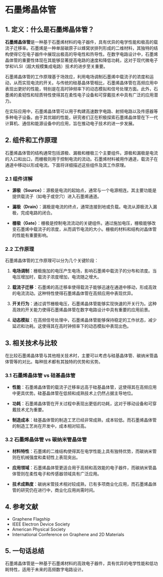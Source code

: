 # 石墨烯晶体管

## 1. 定义：什么是**石墨烯晶体管**？
**石墨烯晶体管**是一种基于石墨烯材料的电子器件，具有优异的电学性能和极高的载流子迁移率。石墨烯是一种单层碳原子以蜂窝状排列形成的二维材料，其独特的结构使得它在电子器件中展现出极高的导电性和热导性。在数字电路设计中，石墨烯晶体管的重要性体现在其能够显著提高电路的速度和降低功耗，这对于现代微电子学和VLSI（超大规模集成电路）技术的进步至关重要。

石墨烯晶体管的工作原理基于场效应，利用电场调制石墨烯中载流子的浓度和运动，从而实现电流的开关。与传统的硅基晶体管相比，石墨烯晶体管在高频应用中表现出更好的性能，特别是在高时钟频率下的动态模拟和信号处理方面。此外，石墨烯的柔韧性和轻质特性使得其在柔性电子设备和可穿戴技术中具有广泛的应用潜力。

在实际应用中，石墨烯晶体管可以用于构建高速数字电路、射频电路以及传感器等多种电子设备。由于其优越的性能，研究者们正在积极探索石墨烯晶体管在下一代计算机、通信和能源设备中的应用，旨在推动电子技术的进一步发展。

## 2. 组件和工作原理
石墨烯晶体管的结构通常包括源极、漏极和栅极三个主要组件。源极和漏极是电流的入口和出口，而栅极则用于控制电流的流动。石墨烯材料被用作通道，载流子在通道中移动以形成电流。下面将详细描述这些组件及其工作原理。

### 2.1 组件详解
- **源极（Source）**：源极是电流的起始点，通常与一个电源相连。其主要功能是提供载流子（如电子或空穴）进入石墨烯通道。
  
- **漏极（Drain）**：漏极是电流的终点，通常连接到地或负载。电流从源极流入漏极，完成电路的闭合。

- **栅极（Gate）**：栅极是控制电流流动的关键组件。通过施加电压，栅极能够改变石墨烯中载流子的浓度，从而调节电流的大小。栅极的材料和结构对晶体管的性能有重要影响。

### 2.2 工作原理
石墨烯晶体管的工作原理可以分为几个关键阶段：

1. **电场调制**：栅极施加的电压产生电场，影响石墨烯中载流子的分布和浓度。当电压增加时，载流子浓度增加，电流随之增大。

2. **载流子迁移**：石墨烯的高迁移率使得载流子能够迅速在通道中移动，形成高效的电流流动。这种特性使得石墨烯晶体管在高频应用中表现优异。

3. **开关行为**：通过调节栅极电压，石墨烯晶体管能够实现快速的开关行为。这种高效的开关能力使得石墨烯晶体管在数字电路设计中具有重要的应用前景。

4. **动态模拟**：在高频信号处理中，石墨烯晶体管能够保持稳定的工作状态，减少延迟和功耗。这使得其在高时钟频率下的动态模拟中表现出色。

## 3. 相关技术与比较
在比较石墨烯晶体管与其他相关技术时，主要可以考虑与硅基晶体管、碳纳米管晶体管等的对比。每种技术都有其独特的优势和劣势。

### 3.1 石墨烯晶体管 vs 硅基晶体管
- **性能**：石墨烯晶体管的载流子迁移率远高于硅基晶体管，这使得其在高频应用中更具优势。硅基晶体管在低频和成熟技术上仍然占据主导地位。

- **功耗**：石墨烯晶体管在开关过程中表现出更低的功耗，这对于移动设备和可穿戴技术尤为重要。

- **制造成本**：硅基晶体管的制造工艺已经非常成熟，成本较低。而石墨烯晶体管的制造工艺尚在开发中，成本相对较高。

### 3.2 石墨烯晶体管 vs 碳纳米管晶体管
- **材料特性**：石墨烯的二维结构使得其在电学性能上具有独特优势，而碳纳米管则在机械强度和柔韧性上表现突出。

- **应用领域**：石墨烯晶体管更适合用于高频和高效能的电子器件，而碳纳米管晶体管则在柔性电子和传感器领域具有广泛应用。

- **技术成熟度**：碳纳米管技术相对较成熟，已有多项商业化应用，而石墨烯晶体管的研究仍在进行中，商业化应用尚需时间。

## 4. 参考文献
- Graphene Flagship
- IEEE Electron Device Society
- American Physical Society
- International Conference on Graphene and 2D Materials

## 5. 一句话总结
石墨烯晶体管是一种基于石墨烯材料的高效电子器件，具有优异的电学性能和低功耗特性，适用于未来的高频数字电路设计。